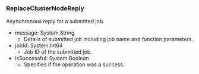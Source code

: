 ### ReplaceClusterNodeReply
Asynchronous reply for a submitted job.

- message: System.String
  - Details of submitted job including job name and function parameters.
- jobId: System.Int64
  - Job ID of the submitted job.
- isSuccessful: System.Boolean
  - Specifies if the operation was a success.
